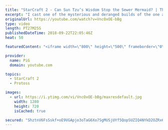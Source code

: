 ```yaml
---
title: "StarCraft 2 - Can Sun Tzu’s Wisdom Stop the Sewer Mermaid? | The Florencio Files #26"
excerpt: "I cast one of the mysterious and deranged builds of the one and only Florencio, the dude that invented the proxy nexus recall rush -- Watch live at https://www.twitch.tv/x5_pig"
originalUrl: https://youtube.com/watch?v=VncOxOE-bBg
type: video
length: PT27M25S
publishedDateTime: 2018-09-22T22:05:46Z
heat: 50

featuredContent: "<iframe width=\"800\" height=\"500\" frameborder=\"0\" src=\"https://www.youtube.com/embed/VncOxOE-bBg\" allow=\"accelerometer; autoplay; encrypted-media; gyroscope; picture-in-picture\" allowfullscreen></iframe>"

provider:
  name: PiG
  domain: youtube.com

topics:
  - StarCraft 2
  - Protoss

images:
  - url: https://i.ytimg.com/vi/VncOxOE-bBg/maxresdefault.jpg
    width: 1280
    height: 720
    isCached: true

secured: "ShztnV6FsSskf+oE9VGApjo3oTaG6Xo7SgMUSjUYf5QopSUZIQ4NYkD2OZRx6p4QyV9/4Vr5P2apVzCVZlNBt+8013nuubzM0O7TK7uSSFgCI/GsWqLT/EDzPXM+BG0tFGO/dgpB5m4CJfUzB8We8w1QpWZQ/7MkYDpK6k7AkNc9kbV6gXPGM20JX3vlIDRVTR82T1a8R45VKU8yrvlW3zA9O3cS8lyMNBOU3epz2NeL3rv8dj1Z4QUd+BIf1kA4SS9JFJcgH50dCeyKMyMf32pVf8CtIOsKXdPEvI8Mf5EL5FUmYML8G8LEhfDfJmAwznrK0v978uBLgV0xNGyDxST3A0+dYh4Xwj3ZqRTR9rH3lkpRPHQQGasHYtj1pA0C6CscWlQIAQN1t4AbM+DjIXFcFSs0tLZ02JyApqp0MWk=;e05zu7lCXx8lcWPJbDiVDw=="
---
```



